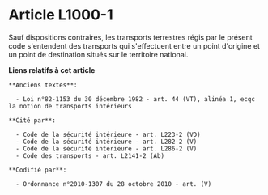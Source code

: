 # Article L1000-1

Sauf dispositions contraires, les transports terrestres régis par le présent code s'entendent des transports qui s'effectuent
entre un point d'origine et un point de destination situés sur le territoire national.

**Liens relatifs à cet article**

	**Anciens textes**:

	  - Loi n°82-1153 du 30 décembre 1982 - art. 44 (VT), alinéa 1, ecqc la notion de transports intérieurs

	**Cité par**:

	  - Code de la sécurité intérieure - art. L223-2 (VD)
	  - Code de la sécurité intérieure - art. L282-2 (V)
	  - Code de la sécurité intérieure - art. L286-2 (V)
	  - Code des transports - art. L2141-2 (Ab)

	**Codifié par**:

	  - Ordonnance n°2010-1307 du 28 octobre 2010 - art. (V)
